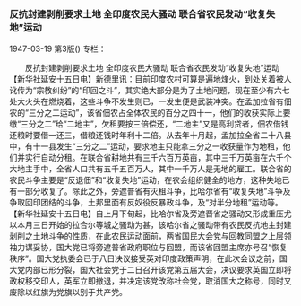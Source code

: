 ### 反抗封建剥削要求土地  全印度农民大骚动  联合省农民发动“收复失地”运动

1947-03-19
第3版()
专栏：

　　反抗封建剥削要求土地
    全印度农民大骚动
    联合省农民发动“收复失地”运动
    【新华社延安十五日电】新德里讯：目前印度农村可算是遍地烽火，到处关着被人讹传为“宗教纠纷”的“印回之斗”，其实绝大部分是为了土地问题，现在至少有六七处大火头在燃烧着，这些斗争不发生则已，一发生便是武装冲突。在孟加拉省有佃农的“三分之二运动”，该省佃农占全体农民的百分之四十一，他们的收获实际上要缴“三分之二”给“二地主”，欠租要按三倍偿还，“二地主”又是高利贷者，佃农借钱还粮时要借一还三，借粮还钱时年利十二倍。从去年十月起，孟加拉全省二十八县中，有十一县发生“三分之二”运动，要求地主只能拿三分之一收获量作为地租，他们并实行自动分租。在联合省耕地共有三千六百万英亩，其中三千万英亩在六千个大地主手中，全省人口共有五千五百万人，其中一千万人是无地的雇工。联合省的农民斗争主要是“反退佃”和“收复失地”运动，在农会组织健全的地方，这种失地已有一部分收复了。除此之外，旁遮普省有灭租斗争，比哈尔省有“收复失地”斗争及争取回印团结的斗争，土邦里面有反奴役反暴政斗争，及“对半分地租”运动等。
    【新华社延安十五日电】自上月下旬起，比哈尔省及旁遮晋省之骚动又形成重压尤以本月三日开始的拉合尔等城之骚动为甚，该哈尔省之骚动带有农民反抗地主封建剥削之土地斗争的性质，在此农民运动面前，两省国民大会党与回教同盟之上层领袖力谋妥协，国大党已将旁遮普省政府职位与回盟，而该省回盟主席亦号召“恢复秩序”。国大党执委会已于八日决议接受英对印度政策声明，在此次会议之前，国大党内部已形分裂，国大社会党于二日召开该党第五届大会，决议要求英国立即将政权移交印人，英军立即撤退，并决定该党改称社会党，取消国大之称号，同时又废除以红旗为党旗以别于共产党。
